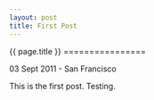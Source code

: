```yaml
---
layout: post
title: First Post
---
```

<div id="post">
  {{ page.title }}
  ================

  <p class="meta">03 Sept 2011 - San Francisco</p>

  This is the first post.  Testing.
</div>